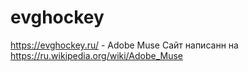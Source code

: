 # evghockey
https://evghockey.ru/ - Adobe Muse Сайт написанн на https://ru.wikipedia.org/wiki/Adobe_Muse
